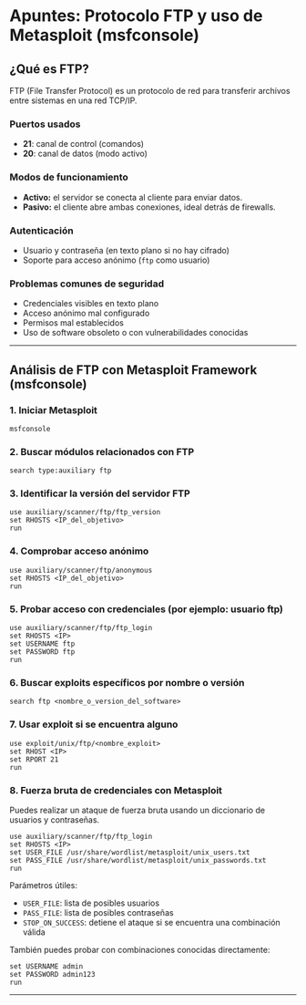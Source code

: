 # Apuntes: Protocolo FTP y uso de Metasploit (msfconsole)

## ¿Qué es FTP?
FTP (File Transfer Protocol) es un protocolo de red para transferir archivos entre sistemas en una red TCP/IP.

### Puertos usados
- **21**: canal de control (comandos)
- **20**: canal de datos (modo activo)

### Modos de funcionamiento
- **Activo:** el servidor se conecta al cliente para enviar datos.
- **Pasivo:** el cliente abre ambas conexiones, ideal detrás de firewalls.

### Autenticación
- Usuario y contraseña (en texto plano si no hay cifrado)
- Soporte para acceso anónimo (`ftp` como usuario)

### Problemas comunes de seguridad
- Credenciales visibles en texto plano
- Acceso anónimo mal configurado
- Permisos mal establecidos
- Uso de software obsoleto o con vulnerabilidades conocidas

---

## Análisis de FTP con Metasploit Framework (msfconsole)

### 1. Iniciar Metasploit
```
msfconsole
```

### 2. Buscar módulos relacionados con FTP
```
search type:auxiliary ftp
```

### 3. Identificar la versión del servidor FTP
```
use auxiliary/scanner/ftp/ftp_version
set RHOSTS <IP_del_objetivo>
run
```

### 4. Comprobar acceso anónimo
```
use auxiliary/scanner/ftp/anonymous
set RHOSTS <IP_del_objetivo>
run
```

### 5. Probar acceso con credenciales (por ejemplo: usuario ftp)
```
use auxiliary/scanner/ftp/ftp_login
set RHOSTS <IP>
set USERNAME ftp
set PASSWORD ftp
run
```

### 6. Buscar exploits específicos por nombre o versión
```
search ftp <nombre_o_version_del_software>
```

### 7. Usar exploit si se encuentra alguno
```
use exploit/unix/ftp/<nombre_exploit>
set RHOST <IP>
set RPORT 21
run
```
### 8. Fuerza bruta de credenciales con Metasploit
Puedes realizar un ataque de fuerza bruta usando un diccionario de usuarios y contraseñas.

```
use auxiliary/scanner/ftp/ftp_login
set RHOSTS <IP>
set USER_FILE /usr/share/wordlist/metasploit/unix_users.txt
set PASS_FILE /usr/share/wordlist/metasploit/unix_passwords.txt
run
```

Parámetros útiles:
- `USER_FILE`: lista de posibles usuarios
- `PASS_FILE`: lista de posibles contraseñas
- `STOP_ON_SUCCESS`: detiene el ataque si se encuentra una combinación válida

También puedes probar con combinaciones conocidas directamente:
```
set USERNAME admin
set PASSWORD admin123
run
```
---


